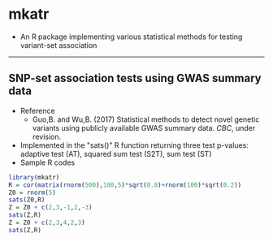 # mkatr
 - An R package implementing various statistical methods for testing variant-set association

------
## SNP-set association tests using GWAS summary data
 - Reference
    - Guo,B. and Wu,B. (2017) Statistical methods to detect novel genetic variants using publicly available GWAS summary data. *CBC*, under revision.
 - Implemented in the "sats()" R function returning three test p-values: adaptive test (AT), squared sum test (S2T), sum test (ST)
 - Sample R codes
 ```r
 library(mkatr)
 R = cor(matrix(rnorm(500),100,5)*sqrt(0.8)+rnorm(100)*sqrt(0.2))
 Z0 = rnorm(5)
 sats(Z0,R)
 Z = Z0 + c(2,3,-1,2,-3)
 sats(Z,R)
 Z = Z0 + c(2,3,4,2,3)
 sats(Z,R)
   ```
